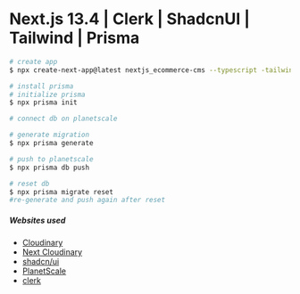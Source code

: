 # Next.js 13.4 | Clerk | ShadcnUI | Tailwind | Prisma

```sh
# create app
$ npx create-next-app@latest nextjs_ecommerce-cms --typescript -tailwind --eslint

# install prisma
# initialize prisma
$ npx prisma init

# connect db on planetscale

# generate migration
$ npx prisma generate

# push to planetscale
$ npx prisma db push

# reset db
$ npx prisma migrate reset
#re-generate and push again after reset

```

##### Websites used

- [Cloudinary](https://cloundinary.com)
- [Next Cloudinary](https://next.cloudinary.dev)
- [shadcn/ui](https://ui.shadcn.com)
- [PlanetScale](https://planetscale.com)
- [clerk](https://clerk.com)
